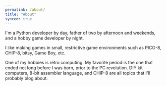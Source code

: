 ```yaml
---
permalink: /about/
title: "About"
synced: true
---
```


I'm a Python developer by day, father of two by afternoon and weekends, and a hobby game developer by night.

I like making games in small, restrictive game environments such as PICO-8, CHIP-8, bitsy, Game Boy, etc.

One of my hobbies is retro computing. My favorite period is the one that ended not long before I was born, prior to the PC revolution. DIY kit computers, 8-bit assembler language, and CHIP-8 are all topics that I'll probably blog about.

